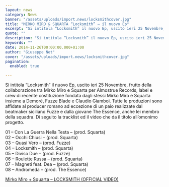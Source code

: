 ```yaml
---
layout: news
category: News
banner: "/assets/uploads/import.news/locksmithcover.jpg"
title: "MIRKO MIRO & SQUARTA “Locksmith” – il nuovo Ep"
excerpt: "Si intitola “Locksmith” il nuovo Ep, uscito ieri 25 Novembre,  frutto della collaborazione tra Mirko Miro e Squarta per Almostrue Records, label e crew di recente costituzione fondata dagli stessi Mirko Miro e Squarta insieme a  Demorè, Fuzze Blade e Claudio Giamboi. Tutte le produzioni sono affidate al producer romano ad eccezione di un paio realizzate dal beatmaker [&hellip"
quote: ""
description: "Si intitola “Locksmith” il nuovo Ep, uscito ieri 25 Novembre,  frutto della collaborazione tra Mirko Miro e Squarta per Almostrue Records, label e crew di recente costituzione fondata dagli stessi Mirko Miro e Squarta insieme a  Demorè, Fuzze Blade e Claudio Giamboi. Tutte le produzioni sono affidate al producer romano ad eccezione di un paio realizzate dal beatmaker [&hellip"
keywords: ""
date: 2014-11-26T00:00:00.000+01:00
author: "Giuseppe Net"
cover: "/assets/uploads/import.news/locksmithcover.jpg"
pagination:
  enabled: true

---
```


[](https://hotmc.com/wp-content/uploads/2014/11/locksmithcover.jpg)

Si intitola “Locksmith” il nuovo Ep, uscito ieri 25 Novembre, frutto della collaborazione tra Mirko Miro e Squarta per Almostrue Records, label e crew di recente costituzione fondata dagli stessi Mirko Miro e Squarta insieme a  Demorè, Fuzze Blade e Claudio Giamboi. Tutte le produzioni sono affidate al producer romano ad eccezione di un paio realizzate dal beatmaker siciliano Fuzze e dalla giovane The Essence, anche lei membro della squadra. Di seguito la tracklist ed il video che da il titolo all’omonimo progetto.

01 – Con La Guerra Nella Testa – (prod. Squarta)  
02 – Occhi Chiusi – (prod. Squarta)  
03 – Quasi Vero – (prod. Fuzze)  
04 – Locksmith – (prod. Squarta)  
05 – Diviso Due – (prod. Fuzze)  
06 – Roulette Russa – (prod. Squarta)  
07 – Magneti feat. Dea – (prod. Squarta)  
08 – Andromeda – (prod. The Essence)

[Mirko Miro + Squarta – LOCKSMITH (OFFICIAL VIDEO)](https://www.youtube.com/watch?v=BkrzNtGSI4s)
